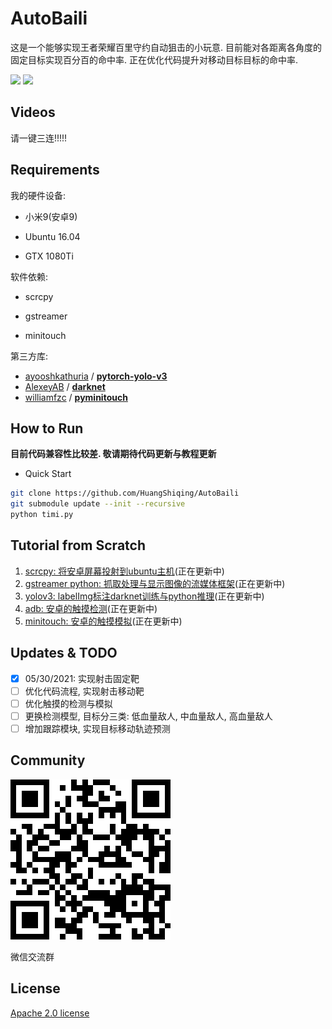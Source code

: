 # AutoBaili

这是一个能够实现王者荣耀百里守约自动狙击的小玩意. 目前能对各距离各角度的固定目标实现百分百的命中率. 正在优化代码提升对移动目标目标的命中率. 

![](./data/1.gif)
![](./data/2.gif)

## Videos
请一键三连!!!!!

## Requirements

我的硬件设备:

+ 小米9(安卓9)

+ Ubuntu 16.04

+ GTX 1080Ti

软件依赖:

+ scrcpy

+ gstreamer

+ minitouch

第三方库:

+ [ayooshkathuria](https://github.com/ayooshkathuria) / **[pytorch-yolo-v3](https://github.com/ayooshkathuria/pytorch-yolo-v3)**
+ [AlexeyAB](https://github.com/AlexeyAB) / **[darknet](https://github.com/AlexeyAB/darknet)**
+ [williamfzc](https://github.com/williamfzc) / **[pyminitouch](https://github.com/williamfzc/pyminitouch)**
## How to Run
**目前代码兼容性比较差. 敬请期待代码更新与教程更新**
+ Quick Start

```bash
git clone https://github.com/HuangShiqing/AutoBaili
git submodule update --init --recursive
python timi.py
```

## Tutorial from Scratch

1. [scrcpy: 将安卓屏幕投射到ubuntu主机]()(正在更新中)
2. [gstreamer python: 抓取处理与显示图像的流媒体框架]()(正在更新中)
3. [yolov3: labelImg标注darknet训练与python推理]()(正在更新中)
4. [adb: 安卓的触摸检测]()(正在更新中)
5. [minitouch: 安卓的触摸模拟]()(正在更新中)

## Updates & TODO

- [x] 05/30/2021: 实现射击固定靶
- [ ] 优化代码流程, 实现射击移动靶
- [ ] 优化触摸的检测与模拟
- [ ] 更换检测模型, 目标分三类: 低血量敌人, 中血量敌人, 高血量敌人
- [ ] 增加跟踪模块, 实现目标移动轨迹预测

## Community

![三维推活码](./data/Wechat.png)

微信交流群

## License

[Apache 2.0 license](https://github.com/PaddlePaddle/PaddleOCR/blob/master/LICENSE)


